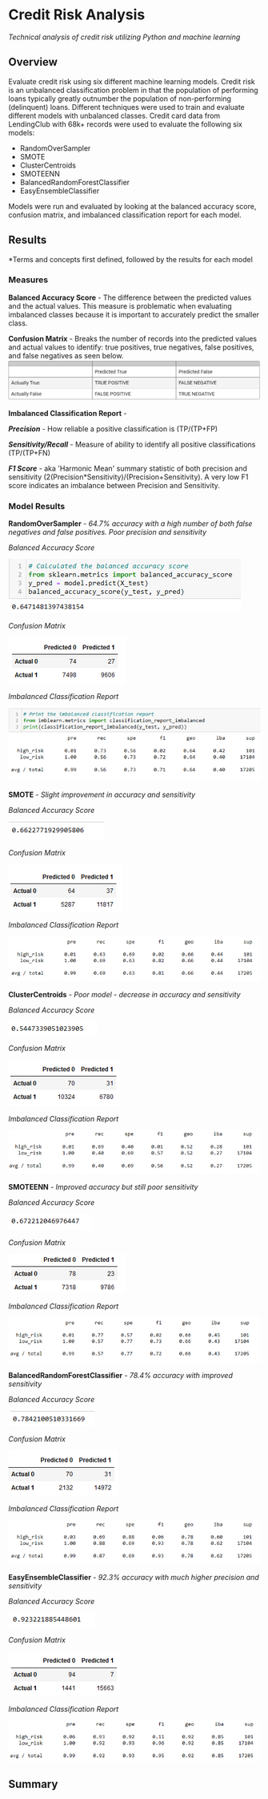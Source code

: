 # Credit Risk Analysis
 *Technical analysis of credit risk utilizing Python and machine learning*
 
## Overview
Evaluate credit risk using six different machine learning models.  Credit risk is an unbalanced classification problem in that the population of performing loans typically greatly outnumber the population of non-performing (delinquent) loans.  Different techniques were used to train and evaluate different models with unbalanced classes. Credit card data from LendingClub with 68k+ records were used to evaluate the following six models:
* RandomOverSampler
* SMOTE
* ClusterCentroids
* SMOTEENN
* BalancedRandomForestClassifier
* EasyEnsembleClassifier

Models were run and evaluated by looking at the balanced accuracy score, confusion matrix, and imbalanced classification report for each model.

## Results
*Terms and concepts first defined, followed by the results for each model

### Measures
**Balanced Accuracy Score** - The difference between the predicted values and the actual values. This measure is problematic when evaluating imbalanced classes because it is important to accurately predict the smaller class.

**Confusion Matrix** - Breaks the number of records into the predicted values and actual values to identify: true positives, true negatives, false positives, and false negatives as seen below.
![confusion matrix](/images/cm.png)

**Imbalanced Classification Report** - 
    
***Precision*** - How reliable a positive classification is (TP/(TP+FP)

***Sensitivity/Recall*** - Measure of ability to identify all positive classifications (TP/(TP+FN)

***F1 Score*** - aka 'Harmonic Mean' summary statistic of both precision and sensitivity (2(Precision*Sensitivity)/(Precision+Sensitivity). A very low F1 score indicates an imbalance between Precision and Sensitivity.

### Model Results
**RandomOverSampler** - *64.7% accuracy with a high number of both false negatives and false positives. Poor precision and sensitivity*

*Balanced Accuracy Score*

![ros_bac](/images/ROS_bac.png)

*Confusion Matrix*

![ros_cm](/images/ROS_cm.png)

*Imbalanced Classification Report*

![ros_icr](/images/ROS_icr.png)

**SMOTE** - *Slight improvement in accuracy and sensitivity*

*Balanced Accuracy Score*

![smote_bac](/images/SMOTE_bac.png)

*Confusion Matrix*

![smote_cm](/images/SMOTE_cm.png)

*Imbalanced Classification Report*

![smote_icr](/images/SMOTE_icr.png)

**ClusterCentroids** - *Poor model - decrease in accuracy and sensitivity*

*Balanced Accuracy Score*

![cc_bac](/images/CC_bac.png)

*Confusion Matrix*

![cc_cm](/images/CC_cm.png)

*Imbalanced Classification Report*

![cc_icr](/images/CC_icr.png)

**SMOTEENN** - *Improved accuracy but still poor sensitivity*

*Balanced Accuracy Score*

![smoteenn_bac](/images/SMOTEENN_bac.png)

*Confusion Matrix*

![smoteenn_cm](/images/SMOTEENN_cm.png)

*Imbalanced Classification Report*

![smoteenn_icr](/images/SMOTEENN_icr.png)

**BalancedRandomForestClassifier** - *78.4% accuracy with improved sensitivity*

*Balanced Accuracy Score*

![brfc_bac](/images/BRFC_bac.png)

*Confusion Matrix*

![brfc_cm](/images/BRFC_cm.png)

*Imbalanced Classification Report*

![brfc_icr](/images/BRFC_icr.png)

**EasyEnsembleClassifier** - *92.3% accuracy with much higher precision and sensitivity*

*Balanced Accuracy Score*

![eec_bac](/images/EEC_bac.png)

*Confusion Matrix*

![eec_cm](/images/EEC_cm.png)

*Imbalanced Classification Report*

![eec_icr](/images/EEC_icr.png)


## Summary
